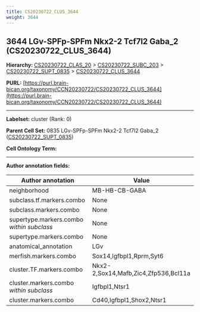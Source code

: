 ```yaml
---
title: CS20230722_CLUS_3644
weight: 3644
---
```

## 3644 LGv-SPFp-SPFm Nkx2-2 Tcf7l2 Gaba_2 (CS20230722_CLUS_3644)
<b>Hierarchy: </b>
[CS20230722_CLAS_20](../CS20230722_CLAS_20) >
[CS20230722_SUBC_203](../CS20230722_SUBC_203) >
[CS20230722_SUPT_0835](../CS20230722_SUPT_0835) >
[CS20230722_CLUS_3644](../CS20230722_CLUS_3644)

**PURL:** [https://purl.brain-bican.org/taxonomy/CCN20230722/CS20230722_CLUS_3644](https://purl.brain-bican.org/taxonomy/CCN20230722/CS20230722_CLUS_3644)

---


**Labelset:** cluster (Rank: 0)

**Parent Cell Set:** 0835 LGv-SPFp-SPFm Nkx2-2 Tcf7l2 Gaba_2 ([CS20230722_SUPT_0835](../CS20230722_SUPT_0835))



**Cell Ontology Term:** 

[MARKER GENES.]: #


---

[TRANSFERRED ANNOTATIONS.]: #


[AUTHOR ANNOTATION FIELDS.]: #


**Author annotation fields:**

| Author annotation | Value |
|-------------------|-------|
|neighborhood|MB-HB-CB-GABA|
|subclass.tf.markers.combo|None|
|subclass.markers.combo|None|
|supertype.markers.combo _within subclass_|None|
|supertype.markers.combo|None|
|anatomical_annotation|LGv|
|merfish.markers.combo|Sox14,Igfbpl1,Rprm,Syt6|
|cluster.TF.markers.combo|Nkx2-2,Sox14,Mafb,Zic4,Zfp536,Bcl11a|
|cluster.markers.combo _within subclass_|Igfbpl1,Ntsr1|
|cluster.markers.combo|Cd40,Igfbpl1,Shox2,Ntsr1|
